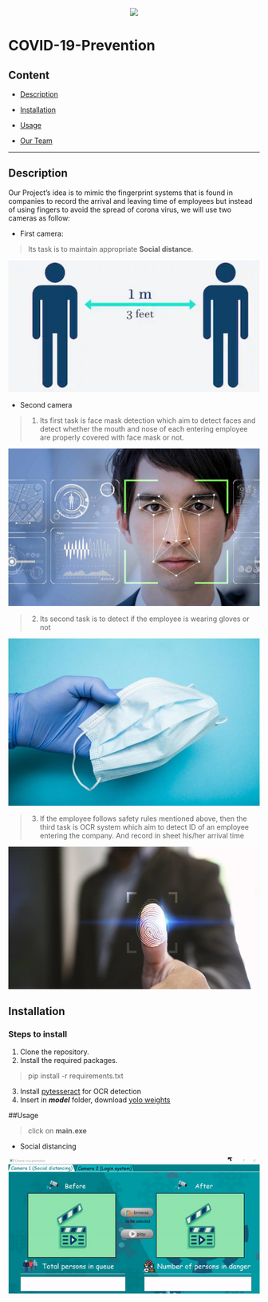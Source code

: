 <p align="center">
<img  src = images/cover.png>
</p>

# COVID-19-Prevention

## Content
* [Description](#Description)

* [Installation](#Installation)

* [Usage](#Usage) 

* [Our Team](#our-team)


- - - 
## Description

Our Project’s idea is to mimic the fingerprint systems that is found in companies to record the arrival and leaving time of employees but instead of using fingers to avoid the spread of corona virus, we will use two cameras as follow:


*   First camera:

> Its task is to maintain appropriate **Social distance**.

<img  src = images/socialDistance.png>

*   Second camera

> 1.   Its first task is face mask detection which aim to detect faces and detect whether the mouth and nose of each entering employee are properly covered with face mask or not.

<img  src = images/face.jpg>

>2.   Its second task is to detect if the employee is wearing gloves or not 

<img  src = images/gloves_and_mask.jpg>

>3.  If the employee follows safety rules mentioned above, then the third task is OCR system which aim to detect ID of an employee entering the company. And record in sheet his/her arrival time

<img  src = images/fingerprint.jpg>


## Installation

### Steps to install

1. Clone the repository. 
2. Install the required packages.
>pip install -r requirements.txt
3. Install [pytesseract](https://digi.bib.uni-mannheim.de/tesseract/tesseract-ocr-w64-setup-v5.0.0-alpha.20200328.exe) for OCR detection
4. Insert in ***model*** folder, download [yolo weights](https://pjreddie.com/media/files/yolov3.weights
)

##Usage
>click on **main.exe**


*   Social distancing

<img  src = images/Social_distance_demo.gif>

